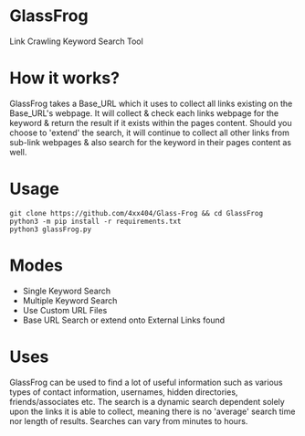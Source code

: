 # GlassFrog  
Link Crawling Keyword Search Tool  
  
# How it works?  
GlassFrog takes a Base_URL which it uses to collect all links existing on the Base_URL's webpage. It will collect & check each links webpage for the keyword & return the result if it exists within the pages content. Should you choose to 'extend' the search, it will continue to collect all other links from sub-link webpages & also search for the keyword in their pages content as well.  
  
# Usage  
  
```
git clone https://github.com/4xx404/Glass-Frog && cd GlassFrog
python3 -m pip install -r requirements.txt
python3 glassFrog.py
```
  
# Modes
* Single Keyword Search
* Multiple Keyword Search
* Use Custom URL Files
* Base URL Search or extend onto External Links found
  
# Uses  
GlassFrog can be used to find a lot of useful information such as various types of contact information, usernames, hidden directories, friends/associates etc. The search is a dynamic search dependent solely upon the links it is able to collect, meaning there is no 'average' search time nor length of results. Searches can vary from minutes to hours.  

